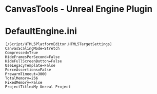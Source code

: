 # CanvasTools - Unreal Engine Plugin


DefaultEngine.ini
==================================

```
[/Script/HTML5PlatformEditor.HTML5TargetSettings]
CanvasScalingMode=Stretch
Compressed=True
HideFramesPerSecond=False
HideFullScreenButton=False
UseLegacyTemplate=False
ForceAssertions=False
PrewarmTimeout=3000
TotalMemory=256
FixedMemory=False
ProjectTitle=My Unreal Project
```